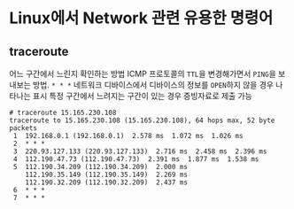 # Linux에서 Network 관련 유용한 명령어

## traceroute
어느 구간에서 느린지 확인하는 방법
ICMP 프로토콜의 `TTL`을 변경해가면서 `PING`을 보내보는 방법.
`* * *` 네트워크 디바이스에서 디바이스의 정보를 `OPEN`하지 않을 경우 나타나는 표시
특정 구간에서 느려지는 구간이 있는 경우 증빙자료로 제출 가능
```
# traceroute 15.165.230.108
traceroute to 15.165.230.108 (15.165.230.108), 64 hops max, 52 byte packets
 1  192.168.0.1 (192.168.0.1)  2.578 ms  1.072 ms  1.026 ms
 2  * * *
 3  220.93.127.133 (220.93.127.133)  2.716 ms  2.458 ms  2.396 ms
 4  112.190.47.73 (112.190.47.73)  2.391 ms  1.877 ms  1.538 ms
 5  112.190.34.209 (112.190.34.209)  2.000 ms
    112.190.35.149 (112.190.35.149)  2.269 ms
    112.190.32.209 (112.190.32.209)  2.437 ms
 6  * * *
 7  * * *
```

